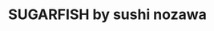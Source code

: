 ---
layout: place
title: "SUGARFISH by sushi nozawa"
permalink: /california/santa-monica/sugarfish-by-sushi-nozawa.html
stateAbbr: CA
stateName: California
cityName: Santa Monica
seo:
  name: "SUGARFISH by sushi nozawa"
  type: Restaurant
  links: null
description: "SUGARFISH by sushi nozawa serves delicious sushi in Santa Monica, California. Try fresh Japanese dishes for a great dining experience. "
place_id: ChIJM1Li78-kwoARkHqrMhBqXpM
photos:
  - name: >-
      places/ChIJM1Li78-kwoARkHqrMhBqXpM/photos/AeeoHcIRDoOpNS3GurYhZA3P1KH9oMRwcQo66cumvt8X3ckblJ5umAWP_vhCH5cpi4mYiqbBmctmdE1gCqBqEupUpNUgNwxNQgSDoHfr6gOh5M2CTZc-JBL59Sie0KCw82XRY8zuTI-Bf0Uyl6aEt18Tup2KNuXgVRFXDPuAt_LUwSYEkCtFXY6a6U21uAmsnhA6fWUAtXIZ22Vj8P-jKQ_-WvDVyb48vvXiZeOkdR5-BWsZQEQ_kMrNuLxBOSzYF3esn-gsEny9LD_WIggXW12RRU1kVPXPx2Qoh1hZQbkRiFD1Xg
    widthPx: 1286
    heightPx: 854
    authorAttributions:
      - displayName: SUGARFISH by sushi nozawa
        uri: https://maps.google.com/maps/contrib/108970485319988871653
        photoUri: >-
          https://lh3.googleusercontent.com/a-/ALV-UjXI69akI7bHfxu1NEZ4oqmbyCeXZeFAEMu0IGCcS2-C3GoCe70=s100-p-k-no-mo
    flagContentUri: >-
      https://www.google.com/local/imagery/report/?cb_client=maps_api_places.places_api&image_key=!1e10!2sAF1QipP6Xwgtq9WRC7z0f-aMdxVp4_Unti4EQaNCnKEj&hl=en-US
    googleMapsUri: >-
      https://www.google.com/maps/place//data=!3m4!1e2!3m2!1sAF1QipP6Xwgtq9WRC7z0f-aMdxVp4_Unti4EQaNCnKEj!2e10!4m2!3m1!1s0x80c2a4cfefe25233:0x935e6a1032ab7a90
  - name: >-
      places/ChIJM1Li78-kwoARkHqrMhBqXpM/photos/AeeoHcKFSNUF4ciF0tS5wSwfe6wCxAFkIMu-gya9kQCRmEdvKv94DQwtHVCHqHKFblTF5UsIn2l37W7G8ZCyu5RbsqCiXbHsFuBPP0RcX_bNxtcOlnFeK-PCEtc5FfajKPQ6e9nNGrjfqvt6Ysu0vLUB0p4ALo_kyoq-YBpB7st7C8nlUFec0BjyWUTn0dv5bMRC-tBj7-xTBAUvdnL4614wlFAtucWA70_1DM8NN-SnMHtlfoPK-yNth0UbxOuA_VGy1SWdhjp5oQrtb8JrLQSxKIrYfO9Q3wl4bvpPUnDtsnLKeUL7Vd3rWA2eGMDHlyIrhd7ToSuOs7qEQ5KPXEXTuiYg-oDMgB1i3yt9Lw0FeHYV1QLZwrYI4NwhIWcu91Z1uhU6JAkDTO5xNZpK_O7qFtkofVAxtQVEUGT3iDL441mKsL0K
    widthPx: 1872
    heightPx: 1053
    authorAttributions:
      - displayName: angelos kollias
        uri: https://maps.google.com/maps/contrib/105121969951905413437
        photoUri: >-
          https://lh3.googleusercontent.com/a-/ALV-UjU-E2Aa51bktZuReZ6yrNXNi3se9srHZk-uv_7XI_MDrfVYeoWB=s100-p-k-no-mo
    flagContentUri: >-
      https://www.google.com/local/imagery/report/?cb_client=maps_api_places.places_api&image_key=!1e10!2sCIHM0ogKEICAgIDcleXo1gE&hl=en-US
    googleMapsUri: >-
      https://www.google.com/maps/place//data=!3m4!1e2!3m2!1sCIHM0ogKEICAgIDcleXo1gE!2e10!4m2!3m1!1s0x80c2a4cfefe25233:0x935e6a1032ab7a90
  - name: >-
      places/ChIJM1Li78-kwoARkHqrMhBqXpM/photos/AeeoHcKdAd9vI4qq4GHy1-Ja2nkgoLHJnLhUaaZsVN53AMqCyem8tXqPfra2cbm1XXJ2xrZ-v7cMUKvipztUG6OMWVGe-j00zGxI3S7PV8dAvkyNVkzx_5VHLA7OEX_-QMbPGOuuZTK9crnrLt8aaovUszeM4JxdgPQg8ABJ5lshOIT7116ZDR6uRU7XwYRNiIhz5RoPgL93IzK3H0MoGcvZUv3n15Vb1--cV8GNKXkoiZzKYiJ29238DZPA9pBq3JD5lfKGCR9TfiQQtdoU3rVDcgQ9JPpd28yJMChn7Jy7wMYzyQ
    widthPx: 1292
    heightPx: 648
    authorAttributions:
      - displayName: SUGARFISH by sushi nozawa
        uri: https://maps.google.com/maps/contrib/108970485319988871653
        photoUri: >-
          https://lh3.googleusercontent.com/a-/ALV-UjXI69akI7bHfxu1NEZ4oqmbyCeXZeFAEMu0IGCcS2-C3GoCe70=s100-p-k-no-mo
    flagContentUri: >-
      https://www.google.com/local/imagery/report/?cb_client=maps_api_places.places_api&image_key=!1e10!2sAF1QipOV8TppT8QmOEmOxDpsFVxyKvmB04aJdyaFbcwO&hl=en-US
    googleMapsUri: >-
      https://www.google.com/maps/place//data=!3m4!1e2!3m2!1sAF1QipOV8TppT8QmOEmOxDpsFVxyKvmB04aJdyaFbcwO!2e10!4m2!3m1!1s0x80c2a4cfefe25233:0x935e6a1032ab7a90
  - name: >-
      places/ChIJM1Li78-kwoARkHqrMhBqXpM/photos/AeeoHcJHOgfy9TBn_gWS6nIyg0QkJue4ANAcAyQTNNsgm6kOK4hwGA2zahWF0pSVHuAtYSME5yxzHtHozV2MrdQvmK9XKdrdn-sOgf-YyamgjgLgiHJaiIAhlFX6bMRiTC2IDRhPiHPdvyX50loml4smA9YXFqUdmD36B_E8XFch7FUWStY1vRrh7u9ajCG4ZIiEeW3QWlzD81eGvSfrgIQ9nfJK8HOAbki2Vox8LtSJ2wubmCWjL5MKI4hYR3DD5WE3L5506bR2LOn2lN_IxElV_v3laBE6vjM8KZi-bTMX1eddqng5__lGaUaT4KpWxK8itw9WHXxesWgxq45FXgwPUN6hORcon-E_2TqwyoXPHDxQkST4bgPn6d4Jgwa_7rh_Wdy5aiPT8HkzUCcQAcgdfFYgYrOMOEZ-XtQdF-AL2DE
    widthPx: 4032
    heightPx: 3024
    authorAttributions:
      - displayName: Алина
        uri: https://maps.google.com/maps/contrib/113979862846047222416
        photoUri: >-
          https://lh3.googleusercontent.com/a-/ALV-UjXKSQsoNhr5nweq8XOpKO5lHmrEg4Rkyc2w5LzCzGM8eZA49bWz=s100-p-k-no-mo
    flagContentUri: >-
      https://www.google.com/local/imagery/report/?cb_client=maps_api_places.places_api&image_key=!1e10!2sCIHM0ogKEICAgIDP3fK_Dw&hl=en-US
    googleMapsUri: >-
      https://www.google.com/maps/place//data=!3m4!1e2!3m2!1sCIHM0ogKEICAgIDP3fK_Dw!2e10!4m2!3m1!1s0x80c2a4cfefe25233:0x935e6a1032ab7a90
  - name: >-
      places/ChIJM1Li78-kwoARkHqrMhBqXpM/photos/AeeoHcKByan6GSAUjd8uaTBa_TXpRXadYzcvFq9KsUy-7G6HjLGYFSgsi-0Lk8IpJw79sr4HMKTIMhw-IdWKuvzQOoa8xxToq6pNczcy_-949yK-AsNXH9ky0IOyGjO8cNW7b8AuMyTE0yV5ycYqlSVsckQzZhTDnJb98iMzo9yZmX9zQg_z8qYbcvH0yiKse82ssRgKMeOLOFEwSbrxEEZXzoCJe7gPOKDnH9Aw7LBCocB7_dwDdfKWIIr7TyFoYzqLjo56cMrO-Ab7tlv-Gnm5Pso5oCcbvZRpXShtJfUcQzFMr5zBqb9KYdCbYtBDFdmIrvEgF1My0mfRGeaZmRL8XTQJCYLIqfAHh4kgE5xmwiEXn9wh4iMS7bHZwfNcXMDJllTEzCn4FVpKXHDNouvdNNjZsUwRGgK5GUv7FkHzp-bDmA
    widthPx: 3024
    heightPx: 4032
    authorAttributions:
      - displayName: Ms May
        uri: https://maps.google.com/maps/contrib/108240198142286323309
        photoUri: >-
          https://lh3.googleusercontent.com/a-/ALV-UjWvpHgrnrLdL3K0KgZUE2YznMhZrAGDEPgdgn_ZF4O8a3FU0k5X=s100-p-k-no-mo
    flagContentUri: >-
      https://www.google.com/local/imagery/report/?cb_client=maps_api_places.places_api&image_key=!1e10!2sCIHM0ogKEICAgIC344TsdA&hl=en-US
    googleMapsUri: >-
      https://www.google.com/maps/place//data=!3m4!1e2!3m2!1sCIHM0ogKEICAgIC344TsdA!2e10!4m2!3m1!1s0x80c2a4cfefe25233:0x935e6a1032ab7a90
  - name: >-
      places/ChIJM1Li78-kwoARkHqrMhBqXpM/photos/AeeoHcL9czU30PjlNAsI8ptvSrDRMM7FM7IVyfg3oRpumZsPF2ehThTqf7o1qObeZXjHk0YPFJI_VizW1qeAEta-xQF-JlpYZN0EdovOSnwG2LC5GUWzsvN3IvYmDO0qASqimAOnNkbfmhYa0smdKteiStjrUDT8N7JvSS1PjuCe6iBkiD36Vdq7rwZ8Qrnr8-yJUEWt4xPPEJt6T5IQ3zlCxE06ZdMqlyv6QDX_PV1nEN6apuXMTzVa-Ts5GQjhjh51GWM7viOZKP5NW5AYSdPmYHoJgSaFpjwFSTjj0zAdyTPDje_DrWsjs89HX84UzyyDcIdvsV3vjDfvgEWTQRNbOJCE9SrnnxLJhVFmo1vURug4CLVZIGV3kn6HnOsrwS0465ySsiIsCYkcqrVTugGVCucoTFzFdLEDtiXCpAHap-KFABsC
    widthPx: 4032
    heightPx: 3024
    authorAttributions:
      - displayName: Алина
        uri: https://maps.google.com/maps/contrib/113979862846047222416
        photoUri: >-
          https://lh3.googleusercontent.com/a-/ALV-UjXKSQsoNhr5nweq8XOpKO5lHmrEg4Rkyc2w5LzCzGM8eZA49bWz=s100-p-k-no-mo
    flagContentUri: >-
      https://www.google.com/local/imagery/report/?cb_client=maps_api_places.places_api&image_key=!1e10!2sCIHM0ogKEICAgIDP3fK_9wE&hl=en-US
    googleMapsUri: >-
      https://www.google.com/maps/place//data=!3m4!1e2!3m2!1sCIHM0ogKEICAgIDP3fK_9wE!2e10!4m2!3m1!1s0x80c2a4cfefe25233:0x935e6a1032ab7a90
  - name: >-
      places/ChIJM1Li78-kwoARkHqrMhBqXpM/photos/AeeoHcLhL1r2XURDG79mEumy_P6-qyho-ZDF2xAYvFJMA2HLjAdNkCtxXZmm1cmy-hMdbDP6kItJx-88nu-wpZdrSmnsaYsbnwnygNzoUL99ngR9DlVfq-pcJsb5KiSa-g4ZOaeCmzW1tHR_g4sc3kOct5msG0YK_G6-JU9gbslYQqCIHXVPBmGKRWDnX1_UEWx3zJ5TwK9H3zuucGY-J6jjPL_8Vs8oHucPwxhMWqDV_Xiu6Osnm8RpDyit_ucNAf6Z2M82s2v-HahQrQfkhRAf0l8DtvhPwwtNL8xZbCIc6Y3ETerQTZQ-EzVF22QxUKxt37c7xFVQfLGEF1M_ErvHIMjbGCAwFUG2vlnqZTih-C1PUShiIXL1xINkpLwbxJrHEt7LZitvOaNW7e81rce1u2tfqhdzFLbP9b00K_VIoJ4G9Q
    widthPx: 3072
    heightPx: 4080
    authorAttributions:
      - displayName: Steven Card
        uri: https://maps.google.com/maps/contrib/110129522748069184873
        photoUri: >-
          https://lh3.googleusercontent.com/a-/ALV-UjVLEx8AgPpk8kYzZAk3gOLr5DNF996Ab6Kx-LbI2wVVCJSr8_-2=s100-p-k-no-mo
    flagContentUri: >-
      https://www.google.com/local/imagery/report/?cb_client=maps_api_places.places_api&image_key=!1e10!2sCIHM0ogKEICAgIDP97OlSw&hl=en-US
    googleMapsUri: >-
      https://www.google.com/maps/place//data=!3m4!1e2!3m2!1sCIHM0ogKEICAgIDP97OlSw!2e10!4m2!3m1!1s0x80c2a4cfefe25233:0x935e6a1032ab7a90
  - name: >-
      places/ChIJM1Li78-kwoARkHqrMhBqXpM/photos/AeeoHcJyXAbSY-oYs3flLwF_HToDDfDxM0vvYm8lkbICKhNS5sGxMg_1ButLybJ3O2HZZFiIf3AQ-hD-WfwQyMOQTISy-LFqO6-qGz3jezPFSjBCJtq9RfMNgpQVPzDO7cOsq4vGAmQRnSdGnbU9EE83iYHFm8wk1eFqRtOt93ztHkdKc4pofZs17c19ehIw5880YKEgnBBUWkOj_dGXPvEwiu-B92fLVaB5LWFhXfrAG8Id_zd7kqBA-Hr2k3XD4ZSfbisEyyEKockH-UHZBqR8JAPgy8JKOp4amBNh126FRymI8jWJxW-G7bbGEco0uXRUesH8uqUeERpFOmM42WaQz4J0aY7R7e5krwjK4DWPZxyrJ04D7rqRI4umqUAWVQWvrVOcxClR4KsCzMoTbHqn5UCEb_uzyof9HBKLAT-6Wjb6oyua
    widthPx: 4032
    heightPx: 3024
    authorAttributions:
      - displayName: Ms May
        uri: https://maps.google.com/maps/contrib/108240198142286323309
        photoUri: >-
          https://lh3.googleusercontent.com/a-/ALV-UjWvpHgrnrLdL3K0KgZUE2YznMhZrAGDEPgdgn_ZF4O8a3FU0k5X=s100-p-k-no-mo
    flagContentUri: >-
      https://www.google.com/local/imagery/report/?cb_client=maps_api_places.places_api&image_key=!1e10!2sCIHM0ogKEICAgIC344TstAE&hl=en-US
    googleMapsUri: >-
      https://www.google.com/maps/place//data=!3m4!1e2!3m2!1sCIHM0ogKEICAgIC344TstAE!2e10!4m2!3m1!1s0x80c2a4cfefe25233:0x935e6a1032ab7a90
  - name: >-
      places/ChIJM1Li78-kwoARkHqrMhBqXpM/photos/AeeoHcIghU-7qiOkJ7EBuHYfiHVKIusOhI-W4LtO85SfYh1-3csyTFJJzm10YBFVn_mPEB-xtE-BAjZ-JcLFRltU52rQut9HrBAc2Ud44tjAokWtRRK0RDUx9VH_lQ2ZcEJTVSsqqFa9rkWRg7MPlgIr9VJcy6qVDp4QcV9jPz84WlXDCgemDnS-MrybQsAZCeOjFU0M7GdcPrsNWXL2y47o5ME7KQbXKRNc0ndStE4DaFLk1cwrBfvl7BCshKyZ4T_8VzhLrl9X_WRopA4SvnTulznPeNvA1umU9BTaP1NP9csnoautRGqa_yU_RUXf7Z5AXkcTqc2otlx45dTRH4-Aonk-LqwECD_at_VQNfSYjZFlsK1115R9-ol6vXTmM_Wqa1Wpd8DUAzKs3N4QwHrhdd66OtGVql9v-CyA0OmLHWs
    widthPx: 3024
    heightPx: 4032
    authorAttributions:
      - displayName: Yi Zhang
        uri: https://maps.google.com/maps/contrib/100304617437952411562
        photoUri: >-
          https://lh3.googleusercontent.com/a-/ALV-UjXCpuAdfRZF6dMIhhVcQPgAFx_qjyhVMyvJPVypeo-vZeS0ayJ0=s100-p-k-no-mo
    flagContentUri: >-
      https://www.google.com/local/imagery/report/?cb_client=maps_api_places.places_api&image_key=!1e10!2sCIHM0ogKEICAgMCI38e2Gw&hl=en-US
    googleMapsUri: >-
      https://www.google.com/maps/place//data=!3m4!1e2!3m2!1sCIHM0ogKEICAgMCI38e2Gw!2e10!4m2!3m1!1s0x80c2a4cfefe25233:0x935e6a1032ab7a90
  - name: >-
      places/ChIJM1Li78-kwoARkHqrMhBqXpM/photos/AeeoHcKGw6l-pMc8TlesEgUuNqKZ4PdFQF1H9s_ryCATCYpLo07OEfn6XdyPPpKRRom8xs-xkJXT8MGgdxtX7MvBHiBU5pzohmVnMrhjkjsguCTzyiB6HMZcqaXEh2qEwAkbhIim4TnYpqVsDesw_D0Y-0a8ILw-6kok3EvlYdz2mRbxIQvqz2c02xC5n619BHz-zSACpIYe_aTgxHbU04gE0bJsjoiflnm8UlopD1v-IuqEosiOgi6txXOcqaptv6rFNdSp86iriva4RjQNM5lslYrdMLi5TCYjSFtG6274gDDQIRo645CPu44cdVH3Z1qTUFD_RyhagGFUts0B3avavyDKm7QFZmygOfUWku1rvBqokA8yb_yB0NyYAT3eD2HXFrFXbPEsuqZMRmm_gEFBQOekd352VGQwBoeovcDad1hzsQ
    widthPx: 3600
    heightPx: 4800
    authorAttributions:
      - displayName: Guillaume Bourcy
        uri: https://maps.google.com/maps/contrib/105557158072665536988
        photoUri: >-
          https://lh3.googleusercontent.com/a-/ALV-UjWB7X4Drcxx6Ze_jVkDIWMjBUBJIocT2_-wNc-g9wQnJl2VTXWO=s100-p-k-no-mo
    flagContentUri: >-
      https://www.google.com/local/imagery/report/?cb_client=maps_api_places.places_api&image_key=!1e10!2sCIHM0ogKEICAgICv4LufSA&hl=en-US
    googleMapsUri: >-
      https://www.google.com/maps/place//data=!3m4!1e2!3m2!1sCIHM0ogKEICAgICv4LufSA!2e10!4m2!3m1!1s0x80c2a4cfefe25233:0x935e6a1032ab7a90
address: 1345 2nd St, Santa Monica, CA 90401, USA
street: 1345 2nd St
city: Santa Monica
state: CA
zip: '90401'
country: USA
neighborhood: Downtown
latitude: '34.015394'
longitude: '-118.497231'
accessibility_options:
  wheelchairAccessibleRestroom: true
  wheelchairAccessibleSeating: true
business_status: OPERATIONAL
name: SUGARFISH by sushi nozawa
google_maps_links:
  directionsUri: >-
    https://www.google.com/maps/dir//''/data=!4m7!4m6!1m1!4e2!1m2!1m1!1s0x80c2a4cfefe25233:0x935e6a1032ab7a90!3e0
  placeUri: https://maps.google.com/?cid=10619041589188328080
  writeAReviewUri: >-
    https://www.google.com/maps/place//data=!4m3!3m2!1s0x80c2a4cfefe25233:0x935e6a1032ab7a90!12e1
  reviewsUri: >-
    https://www.google.com/maps/place//data=!4m4!3m3!1s0x80c2a4cfefe25233:0x935e6a1032ab7a90!9m1!1b1
  photosUri: >-
    https://www.google.com/maps/place//data=!4m3!3m2!1s0x80c2a4cfefe25233:0x935e6a1032ab7a90!10e5
primary_type: Sushi Restaurant
opening_hours:
  regular: null
  current: null
secondary_opening_hours:
  regular:
    weekdayDescriptions: null
    type: null
  current:
    weekdayDescriptions: null
    type: null
phone: null
price_level: null
price_range: null
rating: null
rating_count: 0
website: null
reviews: null
parking_options: null
payment_options: null
allow_dogs: null
curbside_pickup: null
delivery: null
dine_in: null
good_for_children: null
good_for_groups: null
good_for_sports: null
live_music: null
menu_for_children: null
outdoor_seating: null
reservable: null
restroom: null
serves_beer: null
serves_breakfast: null
serves_brunch: null
serves_cocktails: null
serves_coffee: null
serves_dinner: null
serves_dessert: null
serves_lunch: null
serves_vegetarian_food: null
serves_wine: null
takeout: null
summary: null

---